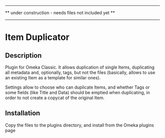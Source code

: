*******************************************************
** under construction - needs files not included yet **
*******************************************************


# Item Duplicator

## Description

Plugin for Omeka Classic. It allows duplication of single Items, duplicating all metadata and, optionally, tags, but not the files (basically, allows to use an existing Item as a template for similar ones).

Settings allow to choose who can duplicate Items, and whether Tags or some fields (like Title and Data) should be emptied when duplicating, in order to not create a copycat of the original Item.

## Installation

Copy the files to the plugins directory, and install from the Omeka plugins page
